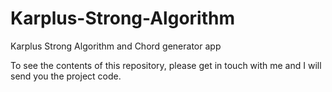 # Karplus-Strong-Algorithm
Karplus Strong Algorithm and Chord generator app

To see the contents of this repository, please get in touch with me and I will send you the project code.
